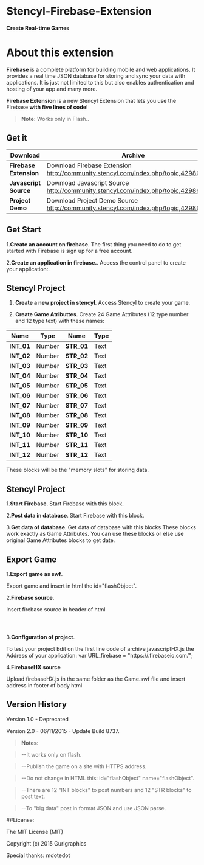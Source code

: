 # Stencyl-Firebase-Extension
**Create Real-time Games**

# About this extension

**Firebase** is a complete platform for building mobile and web applications. It provides a real time JSON database for storing and sync your data with applications. It is just not limited to this but also enables authentication and hosting of your app and many more. 

**Firebase Extension** is a new Stencyl Extension that lets you use the Firebase **with five lines of code**!

> **Note:** Works only in Flash..



## Get it

Download | Archive
--- | ---
**Firebase Extension** | Download Firebase Extension http://community.stencyl.com/index.php/topic,42986.0.html
**Javascript Source**  | Download Javascript Source http://community.stencyl.com/index.php/topic,42986.0.html
**Project Demo**       | Download Project Demo Source http://community.stencyl.com/index.php/topic,42986.0.html

## Get Start

1.**Create an account on firebase**.
The first thing you need to do to get started with Firebase is sign up for a free account.

2.**Create an application in firebase.**.
Access the control panel to create your application:.

## Stencyl Project

1. **Create a new project in stencyl**.
Access Stencyl to create your game.

2. **Create Game Atributtes**.
Create 24 Game Attributes (12 type number and 12 type text) with these names: 

Name | Type | Name | Type |
--- | --- | --- | --- |
**INT_01** | Number |**STR_01**|Text
**INT_02** | Number |**STR_02**|Text
**INT_03** | Number |**STR_03**|Text
**INT_04** | Number |**STR_04**|Text
**INT_05** | Number |**STR_05**|Text
**INT_06** | Number |**STR_06**|Text
**INT_07** | Number |**STR_07**|Text
**INT_08** | Number |**STR_08**|Text
**INT_09** | Number |**STR_09**|Text
**INT_10** | Number |**STR_10**|Text
**INT_11** | Number |**STR_11**|Text
**INT_12** | Number |**STR_12**|Text
These blocks will be the "memory slots" for storing data.

## Stencyl Project

1.**Start Firebase**.
Start Firebase with this block.

2.**Post data in database**.
Start Firebase with this block.

3.**Get data of database**.
Get data of database with this blocks
These blocks work exactly as Game Attributes. You can use these blocks or else use original Game Attributes blocks to get date.

## Export Game

1.**Export game as swf**.

Export game and insert in html the id="flashObject".
<object type="application/x-shockwave-flash" id="flashObject" name="flashObject" data="game.swf" width="352" height="192">


2.**Firebase source**.

Insert firebase source in header of html
<header>
<script src="https://cdn.firebase.com/js/client/2.3.1/firebase.js"></script>
</header>

3.**Configuration of project**.

To test your project Edit on the first line code of archive javascriptHX.js the Address of your application:
var URL_firebase = "https://<app-name>.firebaseio.com/";

4.**FirebaseHX source**

Upload firebaseHX.js in the same folder as the Game.swf file and insert address in footer of body html
<script src="javascriptHX.js"></script>
</body>
</html>


## Version History

Version 1.0 - Deprecated

Version 2.0 - 06/11/2015 - Update Build 8737. 

> **Notes:** 

> --It works only on flash. 

> --Publish the game on a site with HTTPS address.

> --Do not change in HTML this: id="flashObject" name="flashObject".

> --There are 12 "INT blocks" to post numbers and 12 "STR blocks" to post text.

> --To "big data" post in format JSON and use JSON parse.

##License: 

The MIT License (MIT)

Copyright (c) 2015 Gurigraphics

Special thanks: mdotedot

